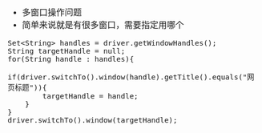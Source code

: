 <span  style="font-family: Simsun,serif; font-size: 17px; ">

- 多窗口操作问题
- 简单来说就是有很多窗口，需要指定用哪个
~~~
Set<String> handles = driver.getWindowHandles();
String targetHandle = null;
for(String handle : handles){
    if(driver.switchTo().window(handle).getTitle().equals("网页标题")){
        targetHandle = handle;
    }
}
driver.switchTo().window(targetHandle);
~~~

</span>